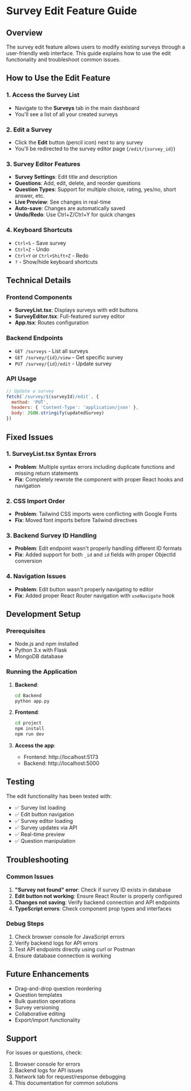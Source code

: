 # Survey Edit Feature Guide

## Overview
The survey edit feature allows users to modify existing surveys through a user-friendly web interface. This guide explains how to use the edit functionality and troubleshoot common issues.

## How to Use the Edit Feature

### 1. Access the Survey List
- Navigate to the **Surveys** tab in the main dashboard
- You'll see a list of all your created surveys

### 2. Edit a Survey
- Click the **Edit** button (pencil icon) next to any survey
- You'll be redirected to the survey editor page (`/edit/{survey_id}`)

### 3. Survey Editor Features
- **Survey Settings**: Edit title and description
- **Questions**: Add, edit, delete, and reorder questions
- **Question Types**: Support for multiple choice, rating, yes/no, short answer, etc.
- **Live Preview**: See changes in real-time
- **Auto-save**: Changes are automatically saved
- **Undo/Redo**: Use Ctrl+Z/Ctrl+Y for quick changes

### 4. Keyboard Shortcuts
- `Ctrl+S` - Save survey
- `Ctrl+Z` - Undo
- `Ctrl+Y` or `Ctrl+Shift+Z` - Redo
- `?` - Show/hide keyboard shortcuts

## Technical Details

### Frontend Components
- **SurveyList.tsx**: Displays surveys with edit buttons
- **SurveyEditor.tsx**: Full-featured survey editor
- **App.tsx**: Routes configuration

### Backend Endpoints
- `GET /surveys` - List all surveys
- `GET /survey/{id}/view` - Get specific survey
- `PUT /survey/{id}/edit` - Update survey

### API Usage
```javascript
// Update a survey
fetch(`/survey/${surveyId}/edit`, {
  method: 'PUT',
  headers: { 'Content-Type': 'application/json' },
  body: JSON.stringify(updatedSurvey)
})
```

## Fixed Issues

### 1. SurveyList.tsx Syntax Errors
- **Problem**: Multiple syntax errors including duplicate functions and missing return statements
- **Fix**: Completely rewrote the component with proper React hooks and navigation

### 2. CSS Import Order
- **Problem**: Tailwind CSS imports were conflicting with Google Fonts
- **Fix**: Moved font imports before Tailwind directives

### 3. Backend Survey ID Handling
- **Problem**: Edit endpoint wasn't properly handling different ID formats
- **Fix**: Added support for both `_id` and `id` fields with proper ObjectId conversion

### 4. Navigation Issues
- **Problem**: Edit button wasn't properly navigating to editor
- **Fix**: Added proper React Router navigation with `useNavigate` hook

## Development Setup

### Prerequisites
- Node.js and npm installed
- Python 3.x with Flask
- MongoDB database

### Running the Application
1. **Backend**:
   ```bash
   cd Backend
   python app.py
   ```

2. **Frontend**:
   ```bash
   cd project
   npm install
   npm run dev
   ```

3. **Access the app**:
   - Frontend: http://localhost:5173
   - Backend: http://localhost:5000

## Testing
The edit functionality has been tested with:
- ✅ Survey list loading
- ✅ Edit button navigation
- ✅ Survey editor loading
- ✅ Survey updates via API
- ✅ Real-time preview
- ✅ Question manipulation

## Troubleshooting

### Common Issues
1. **"Survey not found" error**: Check if survey ID exists in database
2. **Edit button not working**: Ensure React Router is properly configured
3. **Changes not saving**: Verify backend connection and API endpoints
4. **TypeScript errors**: Check component prop types and interfaces

### Debug Steps
1. Check browser console for JavaScript errors
2. Verify backend logs for API errors
3. Test API endpoints directly using curl or Postman
4. Ensure database connection is working

## Future Enhancements
- Drag-and-drop question reordering
- Question templates
- Bulk question operations
- Survey versioning
- Collaborative editing
- Export/import functionality

## Support
For issues or questions, check:
1. Browser console for errors
2. Backend logs for API issues
3. Network tab for request/response debugging
4. This documentation for common solutions
